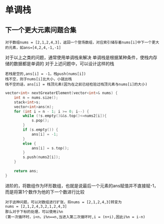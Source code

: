 # 单调栈

## 下一个更大元素问题合集

```
对于数组nums = [2,1,2,4,3]，返回一个登场数组，对应索引储存着nums[i]中下一个更大的元素，如ans=[4,2,4,-1,-1]
```
对于以上之类的问题，通常使用单调栈来解决
单调栈是根据某种条件，使栈内存储的数据都是单调的
对于上述问题中，可以设计这样的栈
```
若栈是空的,ans[i] = -1，栈push(nums[i])
栈不空，则于nums[i]比大小，小就出栈
栈不空的话，ans[i] = 栈顶元素(因为在之前已经检验过栈顶元素与nums[i]的大小)
```

```C++
vector<int> nextGreaterElement(vector<int>& nums) {
	int n = nums.size();
	stack<int>s;
	vector<int>ans(n);
	for (int i = n - 1; i >= 0; i--) {
		while (!s.empty()&&s.top()<=nums2[i]){
			s.pop();
		}
		if (s.empty()) {
			ans[i] = -1;
		}
		else {
			ans[i] = s.top();
		}
		s.push(nums2[i]);
	}
	
	return ans;
}
```

进阶的，将数组作为环形数组，也就是说最后一个元素的ans赋值并不直接赋-1，而是将第1个数作为他的下一个数进行比较
```
对于这种问题，可以对数组进行扩张，将nums = [2,1,2,4,3]转变为
nums = [2,1,2,4,3,2,1,2,4,3]
那么对于下标的处理，可以使用i%n
(第一次循环时，i<n，i%n==n,当进入第二次循环时,i = (n+i),因此i%n = i-n)
```

